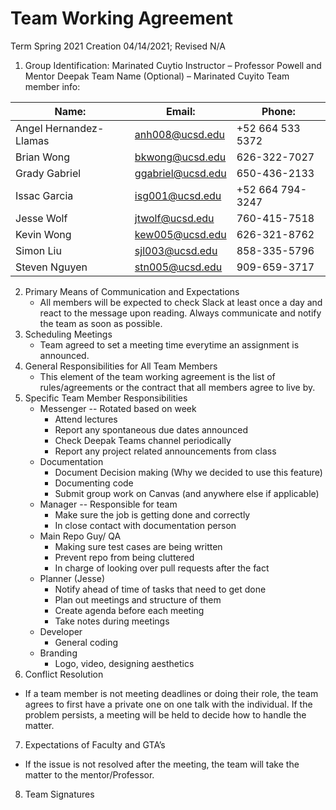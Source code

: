 # Team Working Agreement
Term Spring 2021
Creation 04/14/2021; Revised N/A

1. Group Identification: Marinated Cuytio
Instructor – Professor Powell and Mentor Deepak
Team Name (Optional) – Marinated Cuyito
Team member info:

| Name:       |Email:       | Phone: | 
| ----------- | ----------- | -------|
|Angel Hernandez-Llamas |anh008@ucsd.edu|+52 664 533 5372|
|Brian Wong|bkwong@ucsd.edu|626-322-7027|
|Grady Gabriel|ggabriel@ucsd.edu |650-436-2133 |
|Issac Garcia|isg001@ucsd.edu|+52 664 794-3247|
|Jesse Wolf|jtwolf@ucsd.edu|760-415-7518|
|Kevin Wong|kew005@ucsd.edu|626-321-8762|
|Simon Liu|sjl003@ucsd.edu|858-335-5796|
|Steven Nguyen |stn005@ucsd.edu |909-659-3717|





2. Primary Means of Communication and Expectations
    - All members will be expected to check Slack at least once a day and react to the message upon reading. Always communicate and notify the team as soon as possible.  
3. Scheduling Meetings 
    - Team agreed to set a meeting time everytime an assignment is announced. 
4. General Responsibilities for All Team Members
    - This element of the team working agreement is the list of rules/agreements or the contract that all members agree to live by.
5. Specific Team Member Responsibilities
    - Messenger  -- Rotated based on week 
      - Attend lectures
      - Report any spontaneous due dates announced
      - Check Deepak Teams channel periodically
      - Report any project related announcements from class
    - Documentation 
      - Document Decision making (Why we decided to use this feature) 
      - Documenting code
      - Submit group work on Canvas (and anywhere else if applicable)
    - Manager -- Responsible for team 
      - Make sure the job is getting done and correctly
      - In close contact with documentation person
    - Main Repo Guy/ QA 
      - Making sure test cases are being written
      - Prevent repo from being cluttered
      - In charge of looking over pull requests after the fact
    - Planner (Jesse)
      - Notify ahead of time of tasks that need to get done
      - Plan out meetings and structure of them
      - Create agenda before each meeting
      - Take notes during meetings
    - Developer
      - General coding
    - Branding
      - Logo, video, designing aesthetics
6. Conflict Resolution
  - If a team member is not meeting deadlines or doing their role, the team agrees to first have a private one on one talk with the individual. If the problem persists, a meeting will be held to decide how to handle the matter. 
7. Expectations of Faculty and GTA’s
  - If the issue is not resolved after the meeting, the team will take the matter to the mentor/Professor. 
8. Team Signatures


